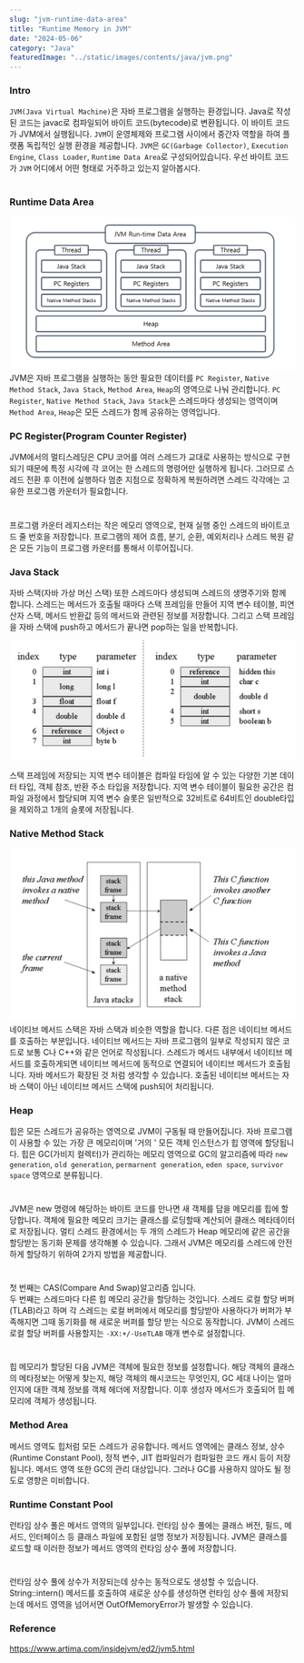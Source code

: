```yaml
---
slug: "jvm-runtime-data-area"
title: "Runtime Memory in JVM"
date: "2024-05-06"
category: "Java"
featuredImage: "../static/images/contents/java/jvm.png"
---
```


### Intro
`JVM(Java Virtual Machine)`은 자바 프로그램을 실행하는 환경입니다. 
Java로 작성된 코드는 javac로 컴파일되어 바이트 코드(bytecode)로 변환됩니다. 
이 바이트 코드가 JVM에서 실행됩니다. 
`JVM`이 운영체제와 프로그램 사이에서 중간자 역할을 하여 플랫폼 독립적인 실행 환경을 제공합니다.
`JVM`은 `GC(Garbage Collector)`, `Execution Engine`, `Class Loader`, `Runtime Data Area`로 구성되어있습니다. 
우선 바이트 코드가 `JVM` 어디에서 어떤 형태로 거주하고 있는지 알아봅시다.
# 

# 
### Runtime Data Area
![jvm](../static/images/contents/java/jvm-runtime-data-area-structure.png)
JVM은 자바 프로그램을 실행하는 동안 필요한 데이터를 `PC Register`, `Native Method Stack`, `Java Stack`, `Method Area`, `Heap`의 영역으로 나눠 관리합니다.
`PC Register`, `Native Method Stack`, `Java Stack`은 스레드마다 생성되는 영역이며 `Method Area`, `Heap`은 모든 스레드가 함께 공유하는 영역입니다.

### PC Register(Program Counter Register)
JVM에서의 멀티스레딩은 CPU 코어를 여러 스레드가 교대로 사용하는 방식으로 구현되기 때문에
특정 시각에 각 코어는 한 스레드의 명령어만 실행하게 됩니다. 
그러므로 스레드 전환 후 이전에 실행하다 멈춘 지점으로 정확하게 복원하려면 스레드 각각에는 고유한 프로그램 카운터가 필요합니다.
# 
프로그램 카운터 레지스터는 작은 메모리 영역으로, 현재 실행 중인 스레드의 바이트코드 줄 번호을 저장합니다.
프로그램의 제어 흐름, 분기, 순환, 예외처리나 스레드 복원 같은 모든 기능이 프로그램 카운터를 통해서 이루어집니다.

### Java Stack
자바 스택(자바 가상 머신 스택) 또한 스레드마다 생성되며 스레드의 생명주기와 함께 합니다. 
스레드는 메서드가 호출될 때마다 스택 프레임을 만들어 지역 변수 테이블, 피연산자 스택, 메서드 반환값 등의 메서드와 관련된 정보를 저장합니다.
그리고 스택 프레임을 자바 스택에 push하고 메서드가 끝나면 pop하는 일을 반복합니다.

![local-variable](../static/images/contents/java/java_local_variable.png)

스택 프레임에 저장되는 지역 변수 테이블은 컴파일 타임에 알 수 있는 다양한 기본 데이터 타입, 객체 참조, 반환 주소 타입을 저장합니다.
지역 변수 테이블이 필요한 공간은 컴파일 과정에서 할당되며 지역 변수 슬롯은 일반적으로 32비트로 64비트인 double타입을 제외하고 1개의 슬롯에 저장됩니다.

### Native Method Stack
![natvie-stack](../static/images/contents/java/java_native_stack.png)
네이티브 메서드 스택은 자바 스택과 비슷한 역할을 합니다. 다른 점은 네이티브 메서드를 호출하는 부분입니다.
네이티브 메서드는 자바 프로그램의 일부로 작성되지 않은 코드로 보통 C나 C++와 같은 언어로 작성됩니다.
스레드가 메서드 내부에서 네이티브 메서드를 호출하게되면 네이티브 메서드에 동적으로 연결되어 네이티브 메서드가 호출됩니다.
자바 메서드가 확장된 것 처럼 생각할 수 있습니다. 호출된 네이티브 메서드는 자바 스택이 아닌 네이티브 메서드 스택에 push되어 처리됩니다.

### Heap
힙은 모든 스레드가 공유하는 영역으로 JVM이 구동될 때 만들어집니다. 
자바 프로그램이 사용할 수 있는 가장 큰 메모리이며 '거의 ' 모든 객체 인스턴스가 힙 영역에 할당됩니다.
힙은 GC(가비지 컬렉터)가 관리하는 메모리 영역으로 GC의 알고리즘에 따라 `new generation`, `old generation`,
`permarnent generation`, `eden space`, `survivor space` 영역으로 분류됩니다.
# 
JVM은 new 명령에 해당하는 바이트 코드를 만나면 새 객체를 담을 메모리를 힙에 할당합니다. 
객체에 필요한 메모리 크기는 클래스를 로딩할때 계산되어 클래스 메타데이터로 저장됩니다.
멀티 스레드 환경에서는 두 개의 스레드가 Heap 메모리에 같은 공간을 할당받는 동기화 문제를 생각해볼 수 있습니다.
그래서 JVM은 메모리를 스레드에 안전하게 할당하기 위하여 2가지 방법을 제공합니다.
# 
첫 번째는 CAS(Compare And Swap)알고리즘 입니다.  
두 번째는 스레드마다 다른 힙 메모리 공간을 할당하는 것입니다. 스레드 로컬 할당 버퍼(TLAB)라고 하며 
각 스레드는 로컬 버퍼에서 메모리를 할당받아 사용하다가 버퍼가 부족해지면 그때 동기화를 해 새로운 버퍼를
할당 받는 식으로 동작합니다. JVM이 스레드 로컬 할당 버퍼를 사용할지는 `-XX:+/-UseTLAB` 매개 변수로 설정합니다.
# 
힙 메모리가 할당된 다음 JVM은 객체에 필요한 정보를 설정합니다. 
해당 객체의 클래스의 메타정보는 어떻게 찾는지, 해당 객체의 해시코드는 무엇인지, GC 세대 나이는 얼마인지에 대한
객체 정보를 객체 헤더에 저장합니다. 이후 생성자 메서드가 호출되어 힙 메모리에 객체가 생성됩니다.

### Method Area
메서드 영역도 힙처럼 모든 스레드가 공유합니다. 
메서드 영역에는 클래스 정보, 상수(Runtime Constant Pool), 정적 변수, JIT 컴파일러가 컴파일한 코드 캐시 등이 저장됩니다.
메서드 영역 또한 GC의 관리 대상입니다. 그러나 GC를 사용하지 않아도 될 정도로 영향은 미비합니다.

### Runtime Constant Pool
런타임 상수 풀은 메서드 영역의 일부입니다.
런타임 상수 풀에는 클래스 버전, 필드, 메서드, 인터페이스 등 클래스 파일에 포함된 설명 정보가 저장됩니다. 
JVM은 클래스를 로드할 때 이러한 정보가 메서드 영역의 런타임 상수 풀에 저장합니다.
# 
런타임 상수 풀에 상수가 저장되는데 상수는 동적으로도 생성할 수 있습니다.
String::intern() 메서드를 호출하여 새로운 상수를 생성하면 런타임 상수 풀에 저장되는데
메서드 영역을 넘어서면 OutOfMemoryError가 발생할 수 있습니다.

### Reference
https://www.artima.com/insidejvm/ed2/jvm5.html